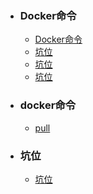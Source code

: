 + ### Docker命令
    + [Docker命令](#docker命令)
    + [坑位](#坑位)
    + [坑位](#坑位)
    + [坑位](#坑位)
+ ### docker命令
    + [pull](https://github.com/Kingserch/Job-accumulation/blob/Docker/docker%E5%AE%89%E8%A3%85.md)
	
	
	
	
	
	
	






	
+ ### 坑位
    + [坑位](https://github.com/Kiaccumulation/blob/Docker/docker%E5%AE%89%E8%A3%85.md)